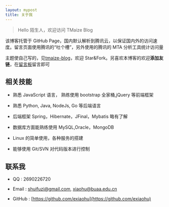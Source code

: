 ```yaml
---
layout: mypost
title: 关于我
---
```


> Hello 陌生人，欢迎访问 TMaize Blog

该博客托管于 GitHub Page，国内默认解析到腾讯云，以保证国内外的访问速度。留言页面使用腾讯的“吐个槽”，另外使用的腾讯的 MTA 分析工具统计访问量

主题使自己写的，见[tmaize-blog](https://github.com/TMaize/tmaize-blog)，欢迎 Star&Fork。另喜欢本博客的欢迎**添加友链**，在[留言板](chat.html)留言即可

## 相关技能

- 熟悉 JavaScript 语言， 熟练使用 bootstrap 全家桶,jQuery 等前端框架

- 熟悉 Python, Java, NodeJs, Go 等后端语言

- 后端框架 Spring，Hibernate，JFinal，Mybatis 略有了解

- 数据库方面能熟练使用 MySQL,Oracle，MongoDB

- Linux 的简单使用，各种服务的搭建

- 能够使用 Git/SVN 对代码版本进行控制

## 联系我

- QQ : 2690226720

- Email : shuifuzi@gmail.com, xiaohu@buaa.edu.cn

- GitHub : [https://github.com/exiaohu](https://github.com/exiaohu)
